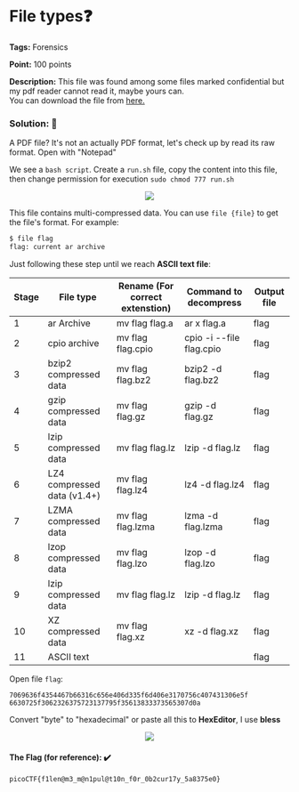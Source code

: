 # File types❓

**Tags:** Forensics

**Point:** 100 points

**Description:** 
This file was found among some files marked confidential but my pdf reader cannot read it, maybe yours can.<br>
You can download the file from [here.]()

### Solution: 💯

A PDF file? It's not an actually PDF format, let's check up by read its raw format. Open with "Notepad"

We see a `bash script`. Create a `run.sh` file, copy the content into this file, then change permission for execution `sudo chmod 777 run.sh `

<p align="center"> <img src="https://user-images.githubusercontent.com/48288606/160062532-6f07e171-281c-4adc-b1dd-6d452d87e7af.png"></p>

This file contains multi-compressed data. You can use `file {file}` to get the file's format. For example:
```bash
$ file flag      
flag: current ar archive
```

Just following these step until we reach **ASCII text file**:

| Stage | File type                   | Rename (For correct extenstion) | Command to decompress    | Output file |
| ----- | --------------------------- | ------------------------------- | ------------------------ | ----------- |
|   1   | ar Archive                  | mv flag flag.a                  | ar x flag.a              | flag        |
|   2   | cpio archive                | mv flag flag.cpio               | cpio -i --file flag.cpio | flag        |
|   3   | bzip2 compressed data       | mv flag flag.bz2                | bzip2 -d flag.bz2        | flag        |
|   4   | gzip compressed data        | mv flag flag.gz                 | gzip -d flag.gz          | flag        |
|   5   | lzip compressed data        | mv flag flag.lz                 | lzip -d flag.lz          | flag        |
|   6   | LZ4 compressed data (v1.4+) | mv flag flag.lz4                | lz4 -d flag.lz4          | flag        |
|   7   | LZMA compressed data        | mv flag flag.lzma               | lzma -d flag.lzma        | flag        |
|   8   | lzop compressed data        | mv flag flag.lzo                | lzop -d flag.lzo         | flag        |
|   9   | lzip compressed data        | mv flag flag.lz                 | lzip -d flag.lz          | flag        |
|   10  | XZ compressed data          | mv flag flag.xz                 | xz -d flag.xz            | flag        |
|   11  | ASCII text                  |                                 |                          | flag        |

Open file `flag`: 

```text
7069636f4354467b66316c656e406d335f6d406e3170756c407431306e5f
6630725f3062326375723137795f35613833373565307d0a
```

Convert "byte" to "hexadecimal" or paste all this to **HexEditor**, I use **bless**

<p align="center"><img src="https://user-images.githubusercontent.com/48288606/160101411-203db285-461d-4029-b93c-1e7bd1b96a0a.png"></p>


 



#### The Flag (for reference): ✔️
```
picoCTF{f1len@m3_m@n1pul@t10n_f0r_0b2cur17y_5a8375e0}
```
